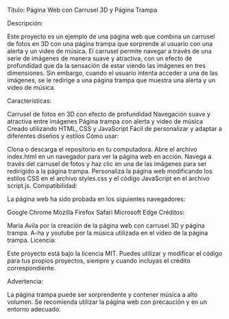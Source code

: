 Título: Página Web con Carrusel 3D y Página Trampa

Descripción:

Este proyecto es un ejemplo de una página web que combina un carrusel de fotos en 3D con una página trampa que sorprende al usuario con una alerta y un video de música. El carrusel permite navegar a través de una serie de imágenes de manera suave y atractiva, con un efecto de profundidad que da la sensación de estar viendo las imágenes en tres dimensiones. Sin embargo, cuando el usuario intenta acceder a una de las imágenes, se le redirige a una página trampa que muestra una alerta y un video de música.

Características:

Carrusel de fotos en 3D con efecto de profundidad
Navegación suave y atractiva entre imágenes
Página trampa con alerta y video de música
Creado utilizando HTML, CSS y JavaScript
Fácil de personalizar y adaptar a diferentes diseños y estilos
Cómo usar:

Clona o descarga el repositorio en tu computadora.
Abre el archivo index.html en un navegador para ver la página web en acción.
Navega a través del carrusel de fotos y haz clic en una de las imágenes para ser redirigido a la página trampa.
Personaliza la página web modificando los estilos CSS en el archivo styles.css y el código JavaScript en el archivo script.js.
Compatibilidad:

La página web ha sido probada en los siguientes navegadores:

Google Chrome
Mozilla Firefox
Safari
Microsoft Edge
Créditos:

Maria Avila por la creación de la página web con carrusel 3D y página trampa.
A-ha y youtube por la música utilizada en el video de la página trampa.
Licencia:

Este proyecto está bajo la licencia MIT. Puedes utilizar y modificar el código para tus propios proyectos, siempre y cuando incluyas el crédito correspondiente.

Advertencia:

La página trampa puede ser sorprendente y contener música a alto volumen. Se recomienda utilizar la página web con precaución y en un entorno adecuado.
